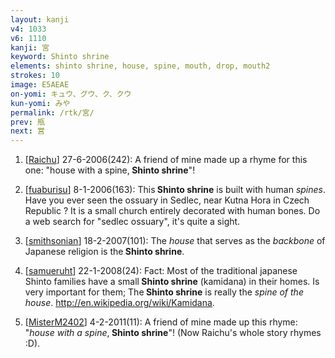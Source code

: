 ```yaml
---
layout: kanji
v4: 1033
v6: 1110
kanji: 宮
keyword: Shinto shrine
elements: shinto shrine, house, spine, mouth, drop, mouth2
strokes: 10
image: E5AEAE
on-yomi: キュウ、グウ、ク、クウ
kun-yomi: みや
permalink: /rtk/宮/
prev: 瓶
next: 営
---
```


1) [<a href="http://kanji.koohii.com/profile/Raichu">Raichu</a>] 27-6-2006(242): A friend of mine made up a rhyme for this one: &quot;house with a spine,<strong> Shinto shrine</strong>&quot;!

2) [<a href="http://kanji.koohii.com/profile/fuaburisu">fuaburisu</a>] 8-1-2006(163): This<strong> Shinto shrine</strong> is built with human <em>spines</em>. Have you ever seen the ossuary in Sedlec, near Kutna Hora in Czech Republic ? It is a small church entirely decorated with human bones. Do a web search for &quot;sedlec ossuary&quot;, it&#039;s quite a sight.

3) [<a href="http://kanji.koohii.com/profile/smithsonian">smithsonian</a>] 18-2-2007(101): The <em>house</em> that serves as the <em>backbone</em> of Japanese religion is the<strong> Shinto shrine</strong>.

4) [<a href="http://kanji.koohii.com/profile/samueruht">samueruht</a>] 22-1-2008(24): Fact: Most of the traditional japanese Shinto families have a small<strong> Shinto shrine</strong> (kamidana) in their homes. Is very important for them; The<strong> Shinto shrine</strong> is really the <em>spine of the house</em>. <a href="http://en.wikipedia.org/wiki/Kamidana">http://en.wikipedia.org/wiki/Kamidana</a>.

5) [<a href="http://kanji.koohii.com/profile/MisterM2402">MisterM2402</a>] 4-2-2011(11): A friend of mine made up this rhyme: &quot;<em>house with a spine</em>,<strong> Shinto shrine</strong>&quot;! (Now Raichu&#039;s whole story rhymes :D).

